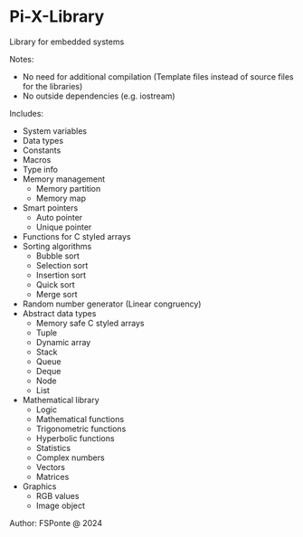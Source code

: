 # Pi-X-Library
Library for embedded systems

Notes:
- No need for additional compilation (Template files instead of source files for the libraries)
- No outside dependencies (e.g. iostream)

Includes:
- System variables
- Data types
- Constants
- Macros
- Type info
- Memory management
  - Memory partition
  - Memory map
- Smart pointers
  - Auto pointer
  - Unique pointer
- Functions for C styled arrays
- Sorting algorithms
  - Bubble sort
  - Selection sort
  - Insertion sort
  - Quick sort
  - Merge sort
- Random number generator (Linear congruency)
- Abstract data types
  - Memory safe C styled arrays
  - Tuple
  - Dynamic array
  - Stack
  - Queue
  - Deque
  - Node
  - List
- Mathematical library
  - Logic
  - Mathematical functions
  - Trigonometric functions
  - Hyperbolic functions
  - Statistics
  - Complex numbers
  - Vectors
  - Matrices
- Graphics
  - RGB values
  - Image object

Author: FSPonte @ 2024
